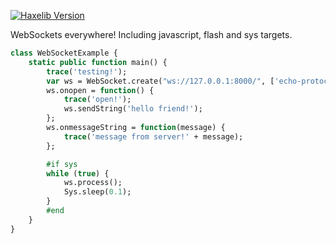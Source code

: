 [![Haxelib Version](https://img.shields.io/github/tag/soywiz/haxe-ws.svg?style=flat&label=haxelib)](http://lib.haxe.org/p/haxe-ws)

WebSockets everywhere! Including javascript, flash and sys targets.

```haxe
class WebSocketExample {
    static public function main() {
        trace('testing!');
        var ws = WebSocket.create("ws://127.0.0.1:8000/", ['echo-protocol'], false);
        ws.onopen = function() {
            trace('open!');
            ws.sendString('hello friend!');
        };
        ws.onmessageString = function(message) {
            trace('message from server!' + message);
        };

        #if sys
        while (true) {
            ws.process();
            Sys.sleep(0.1);
        }
        #end
    }
}
```
